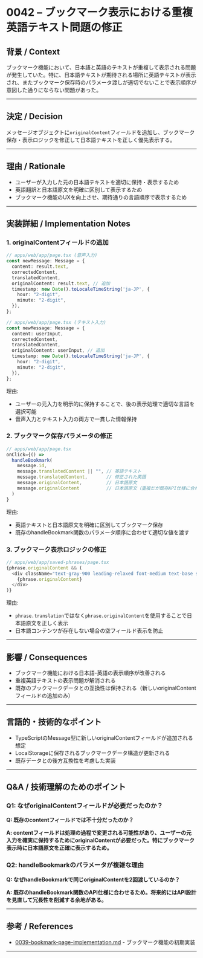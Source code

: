 # 0042 – ブックマーク表示における重複英語テキスト問題の修正

## 背景 / Context

ブックマーク機能において、日本語と英語のテキストが重複して表示される問題が発生していた。特に、日本語テキストが期待される場所に英語テキストが表示され、またブックマーク保存時のパラメータ渡しが適切でないことで表示順序が意図した通りにならない問題があった。

---

## 決定 / Decision

メッセージオブジェクトに`originalContent`フィールドを追加し、ブックマーク保存・表示ロジックを修正して日本語テキストを正しく優先表示する。

---

## 理由 / Rationale

- ユーザーが入力した元の日本語テキストを適切に保持・表示するため
- 英語翻訳と日本語原文を明確に区別して表示するため
- ブックマーク機能のUXを向上させ、期待通りの言語順序で表示するため

---

## 実装詳細 / Implementation Notes

### 1. originalContentフィールドの追加

```ts
// apps/web/app/page.tsx (音声入力)
const newMessage: Message = {
  content: result.text,
  correctedContent,
  translatedContent,
  originalContent: result.text, // 追加
  timestamp: new Date().toLocaleTimeString('ja-JP', {
    hour: "2-digit",
    minute: "2-digit",
  }),
};

// apps/web/app/page.tsx (テキスト入力)
const newMessage: Message = {
  content: userInput,
  correctedContent,
  translatedContent,
  originalContent: userInput, // 追加
  timestamp: new Date().toLocaleTimeString('ja-JP', {
    hour: "2-digit", 
    minute: "2-digit",
  }),
};
```

理由:
- ユーザーの元入力を明示的に保持することで、後の表示処理で適切な言語を選択可能
- 音声入力とテキスト入力の両方で一貫した情報保持

### 2. ブックマーク保存パラメータの修正

```ts
// apps/web/app/page.tsx
onClick={() =>
  handleBookmark(
    message.id, 
    message.translatedContent || "", // 英語テキスト
    message.translatedContent,       // 修正された英語
    message.originalContent,         // 日本語原文
    message.originalContent          // 日本語原文（重複だが既存API仕様に合わせる）
  )
}
```

理由:
- 英語テキストと日本語原文を明確に区別してブックマーク保存
- 既存のhandleBookmark関数のパラメータ順序に合わせて適切な値を渡す

### 3. ブックマーク表示ロジックの修正

```ts
// apps/web/app/saved-phrases/page.tsx  
{phrase.originalContent && (
  <div className="text-gray-900 leading-relaxed font-medium text-base sm:text-lg">
    {phrase.originalContent}
  </div>
)}
```

理由:
- `phrase.translation`ではなく`phrase.originalContent`を使用することで日本語原文を正しく表示
- 日本語コンテンツが存在しない場合の空フィールド表示を防止

---

## 影響 / Consequences

- ブックマーク機能における日本語-英語の表示順序が改善される
- 重複英語テキストの表示問題が解消される
- 既存のブックマークデータとの互換性は保持される（新しいoriginalContentフィールドの追加のみ）

---

## 言語的・技術的なポイント

- TypeScriptのMessage型に新しいoriginalContentフィールドが追加される想定
- LocalStorageに保存されるブックマークデータ構造が更新される
- 既存データとの後方互換性を考慮した実装

---

## Q&A / 技術理解のためのポイント

### Q1: なぜoriginalContentフィールドが必要だったのか？

**Q: 既存のcontentフィールドでは不十分だったのか？**

**A: contentフィールドは処理の過程で変更される可能性があり、ユーザーの元入力を確実に保持するためにoriginalContentが必要だった。特にブックマーク表示時に日本語原文を正確に表示するため。**

### Q2: handleBookmarkのパラメータが複雑な理由

**Q: なぜhandleBookmarkで同じoriginalContentを2回渡しているのか？**

**A: 既存のhandleBookmark関数のAPI仕様に合わせるため。将来的にはAPI設計を見直して冗長性を削減する余地がある。**

---

## 参考 / References

- [0039-bookmark-page-implementation.md](0039-bookmark-page-implementation.md) - ブックマーク機能の初期実装

---